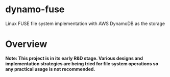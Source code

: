 dynamo-fuse
===========

Linux FUSE file system implementation with AWS DynamoDB as the storage

Overview
========
**Note: This project is in its early R&D stage. Various designs and implementation strategies are being tried for file system operations
so any practical usage is not recommended.**